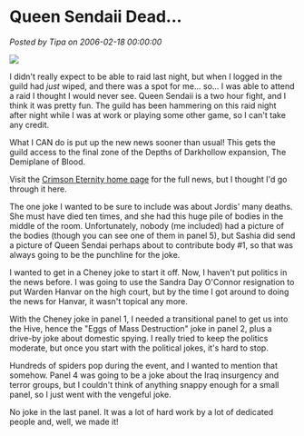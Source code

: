 # Queen Sendaii Dead...

*Posted by Tipa on 2006-02-18 00:00:00*

![](../../../images/hivenews.jpg)

I didn't really expect to be able to raid last night, but when I logged in the guild had *just* wiped, and there was a spot for me... so... I was able to attend a raid I thought I would never see. Queen Sendaii is a two hour fight, and I think it was pretty fun. The guild has been hammering on this raid night after night while I was at work or playing some other game, so I can't take any credit.

What I CAN do is put up the new news sooner than usual! This gets the guild access to the final zone of the Depths of Darkhollow expansion, The Demiplane of Blood.

Visit the [Crimson Eternity home page](http://www.crimsoneternity.com) for the full news, but I thought I'd go through it here.

The one joke I wanted to be sure to include was about Jordis' many deaths. She must have died ten times, and she had this huge pile of bodies in the middle of the room. Unfortunately, nobody (me included) had a picture of the bodies (though you can see one of them in panel 5), but Sashia did send a picture of Queen Sendai perhaps about to contribute body #1, so that was always going to be the punchline for the joke.

I wanted to get in a Cheney joke to start it off. Now, I haven't put politics in the news before. I was going to use the Sandra Day O'Connor resignation to put Warden Hanvar on the high court, but by the time I got around to doing the news for Hanvar, it wasn't topical any more.

With the Cheney joke in panel 1, I needed a transitional panel to get us into the Hive, hence the "Eggs of Mass Destruction" joke in panel 2, plus a drive-by joke about domestic spying. I really tried to keep the politics moderate, but once you start with the political jokes, it's hard to stop.

Hundreds of spiders pop during the event, and I wanted to mention that somehow. Panel 4 was going to be a joke about the Iraq insurgency and terror groups, but I couldn't think of anything snappy enough for a small panel, so I just went with the vengeful joke.

No joke in the last panel. It was a lot of hard work by a lot of dedicated people and, well, we made it!
